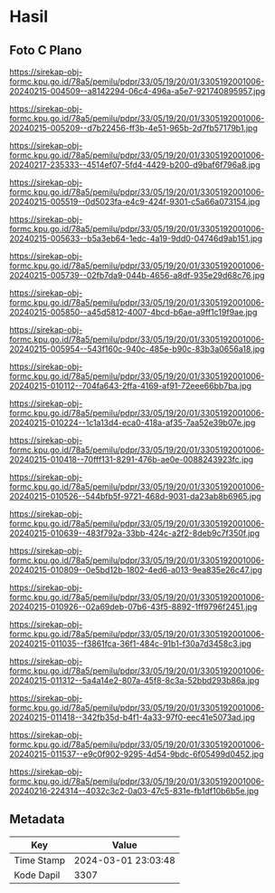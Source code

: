 # Hasil

## Foto C Plano

https://sirekap-obj-formc.kpu.go.id/78a5/pemilu/pdpr/33/05/19/20/01/3305192001006-20240215-004509--a8142294-06c4-496a-a5e7-921740895957.jpg

https://sirekap-obj-formc.kpu.go.id/78a5/pemilu/pdpr/33/05/19/20/01/3305192001006-20240215-005209--d7b22456-ff3b-4e51-965b-2d7fb57179b1.jpg

https://sirekap-obj-formc.kpu.go.id/78a5/pemilu/pdpr/33/05/19/20/01/3305192001006-20240217-235333--4514ef07-5fd4-4429-b200-d9baf6f796a8.jpg

https://sirekap-obj-formc.kpu.go.id/78a5/pemilu/pdpr/33/05/19/20/01/3305192001006-20240215-005519--0d5023fa-e4c9-424f-9301-c5a66a073154.jpg

https://sirekap-obj-formc.kpu.go.id/78a5/pemilu/pdpr/33/05/19/20/01/3305192001006-20240215-005633--b5a3eb64-1edc-4a19-9dd0-04746d9ab151.jpg

https://sirekap-obj-formc.kpu.go.id/78a5/pemilu/pdpr/33/05/19/20/01/3305192001006-20240215-005739--02fb7da9-044b-4656-a8df-935e29d68c76.jpg

https://sirekap-obj-formc.kpu.go.id/78a5/pemilu/pdpr/33/05/19/20/01/3305192001006-20240215-005850--a45d5812-4007-4bcd-b6ae-a9ff1c19f9ae.jpg

https://sirekap-obj-formc.kpu.go.id/78a5/pemilu/pdpr/33/05/19/20/01/3305192001006-20240215-005954--543f160c-940c-485e-b90c-83b3a0656a18.jpg

https://sirekap-obj-formc.kpu.go.id/78a5/pemilu/pdpr/33/05/19/20/01/3305192001006-20240215-010112--704fa643-2ffa-4169-af91-72eee66bb7ba.jpg

https://sirekap-obj-formc.kpu.go.id/78a5/pemilu/pdpr/33/05/19/20/01/3305192001006-20240215-010224--1c1a13d4-eca0-418a-af35-7aa52e39b07e.jpg

https://sirekap-obj-formc.kpu.go.id/78a5/pemilu/pdpr/33/05/19/20/01/3305192001006-20240215-010418--70fff131-8291-476b-ae0e-0088243923fc.jpg

https://sirekap-obj-formc.kpu.go.id/78a5/pemilu/pdpr/33/05/19/20/01/3305192001006-20240215-010526--544bfb5f-9721-468d-9031-da23ab8b6965.jpg

https://sirekap-obj-formc.kpu.go.id/78a5/pemilu/pdpr/33/05/19/20/01/3305192001006-20240215-010639--483f792a-33bb-424c-a2f2-8deb9c7f350f.jpg

https://sirekap-obj-formc.kpu.go.id/78a5/pemilu/pdpr/33/05/19/20/01/3305192001006-20240215-010809--0e5bd12b-1802-4ed6-a013-9ea835e26c47.jpg

https://sirekap-obj-formc.kpu.go.id/78a5/pemilu/pdpr/33/05/19/20/01/3305192001006-20240215-010926--02a69deb-07b6-43f5-8892-1ff9796f2451.jpg

https://sirekap-obj-formc.kpu.go.id/78a5/pemilu/pdpr/33/05/19/20/01/3305192001006-20240215-011035--f3861fca-36f1-484c-91b1-f30a7d3458c3.jpg

https://sirekap-obj-formc.kpu.go.id/78a5/pemilu/pdpr/33/05/19/20/01/3305192001006-20240215-011312--5a4a14e2-807a-45f8-8c3a-52bbd293b86a.jpg

https://sirekap-obj-formc.kpu.go.id/78a5/pemilu/pdpr/33/05/19/20/01/3305192001006-20240215-011418--342fb35d-b4f1-4a33-97f0-eec41e5073ad.jpg

https://sirekap-obj-formc.kpu.go.id/78a5/pemilu/pdpr/33/05/19/20/01/3305192001006-20240215-011537--e9c0f902-9295-4d54-9bdc-6f05499d0452.jpg

https://sirekap-obj-formc.kpu.go.id/78a5/pemilu/pdpr/33/05/19/20/01/3305192001006-20240216-224314--4032c3c2-0a03-47c5-831e-fb1df10b6b5e.jpg


## Metadata

| Key        | Value               |
| ---------- | ------------------- |
| Time Stamp | 2024-03-01 23:03:48 |
| Kode Dapil | 3307                |



